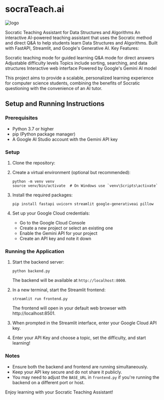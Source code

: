 # socraTeach.ai
![logo](https://github.com/user-attachments/assets/7d81e0b4-2df6-4806-81c4-a03290bc8aa6)

Socratic Teaching Assistant for Data Structures and Algorithms
An interactive AI-powered teaching assistant that uses the Socratic method and direct Q&A to help students learn Data Structures and Algorithms. Built with FastAPI, Streamlit, and Google's Generative AI.
Key Features:

Socratic teaching mode for guided learning
Q&A mode for direct answers
Adjustable difficulty levels
Topics include sorting, searching, and data structures
Interactive web interface
Powered by Google's Gemini AI model

This project aims to provide a scalable, personalized learning experience for computer science students, combining the benefits of Socratic questioning with the convenience of an AI tutor.


## Setup and Running Instructions

### Prerequisites
- Python 3.7 or higher
- pip (Python package manager)
- A Google AI Studio account with the Gemini API key
### Setup

1. Clone the repository:
   
2. Create a virtual environment (optional but recommended):
   ```
   python -m venv venv
   source venv/bin/activate  # On Windows use `venv\Scripts\activate`
   ```

3. Install the required packages:
   ```
   pip install fastapi uvicorn streamlit google-generativeai pillow
   ```

4. Set up your Google Cloud credentials:
   - Go to the Google Cloud Console
   - Create a new project or select an existing one
   - Enable the Gemini API for your project
   - Create an API key and note it down

### Running the Application

1. Start the backend server:
   ```
   python backend.py
   ```
   The backend will be available at `http://localhost:8000`.

2. In a new terminal, start the Streamlit frontend:
   ```
   streamlit run frontend.py
   ```
   The frontend will open in your default web browser with http://localhost:8501.

3. When prompted in the Streamlit interface, enter your Google Cloud API key.

4. Enter your API Key and choose a topic, set the difficulty, and start learning!

### Notes
- Ensure both the backend and frontend are running simultaneously.
- Keep your API key secure and do not share it publicly.
- You may need to adjust the `BASE_URL` in `frontend.py` if you're running the backend on a different port or host.

Enjoy learning with your Socratic Teaching Assistant!
